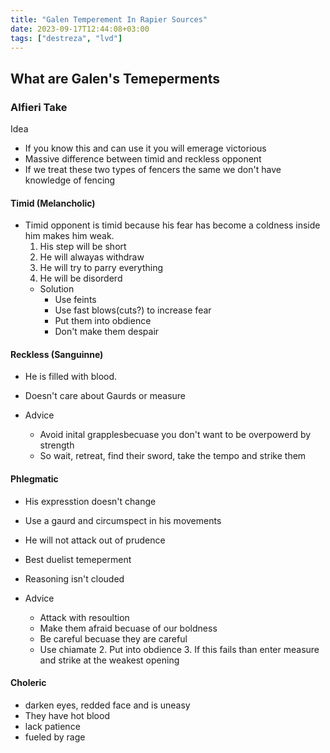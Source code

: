 ```yaml
---
title: "Galen Temperement In Rapier Sources"
date: 2023-09-17T12:44:08+03:00
tags: ["destreza", "lvd"]
---
```


## What are Galen's Temeperments

### Alfieri Take

Idea

- If you know this and can use it you will emerage victorious
- Massive difference between timid and reckless opponent
- If we treat these two types of fencers the same we don't have knowledge of fencing

#### Timid (Melancholic)

- Timid opponent is timid because his fear has become a coldness inside him makes him weak.
  1. His step will be short
  2. He will alwayas withdraw
  3. He will try to parry everything
  4. He will be disorderd
  - Solution
    - Use feints
    - Use fast blows(cuts?) to increase fear
    - Put them into obdience
    - Don't make them despair

#### Reckless (Sanguinne)

- He is filled with blood.
- Doesn't care about Gaurds or measure

- Advice
  - Avoid inital grapplesbecuase you don't want to be overpowerd by strength
  - So wait, retreat, find their sword, take the tempo and strike them

#### Phlegmatic

- His expresstion doesn't change
- Use a gaurd and circumspect in his movements
- He will not attack out of prudence
- Best duelist temeperment
- Reasoning isn't clouded

- Advice
  - Attack with resoultion
  - Make them afraid becuase of our boldness
  - Be careful becuase they are careful
  - Use chiamate 2. Put into obdience 3. If this fails than enter measure and strike at the weakest opening

#### Choleric

- darken eyes, redded face and is uneasy
- They have hot blood
- lack patience
- fueled by rage
